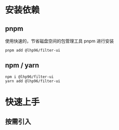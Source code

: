 # 安装依赖

## pnpm

使用快速的，节省磁盘空间的包管理工具 pnpm 进行安装

```shell
pnpm add @lhp96/filter-ui
```

## npm / yarn

```shell
npm i @lhp96/filter-ui
yarn add @lhp96/filter-ui
```

# 快速上手

## 按需引入
